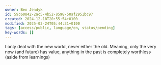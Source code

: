 ```yaml
---
owner: Ben Jendyk
id: 59c60842-2ac5-4b52-8598-50af2951bc97
created: 2024-12-18T20:55:54+0100
modified: 2025-03-24T05:44:31+0100
tags: [access/public, language/en, status/pending]
key-words: []
---
```


I only deal with the new world, never either the old. Meaning, only the very now (and future) has value, anything in the past is completely worthless (aside from  learnings)